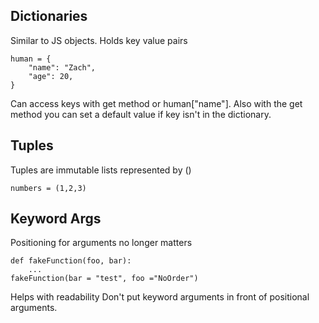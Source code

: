 ## Dictionaries 
Similar to JS objects.
Holds key value pairs
```
human = {
    "name": "Zach",
    "age": 20,
}
```
Can access keys with get method or human["name"].
Also with the get method you can set a default value if key isn't in the dictionary. 

## Tuples

Tuples are immutable lists represented by ()

```
numbers = (1,2,3)
```

## Keyword Args 
Positioning for arguments no longer matters
```
def fakeFunction(foo, bar):
    ...
fakeFunction(bar = "test", foo ="NoOrder")
```
Helps with readability
Don't put keyword arguments in front of positional arguments.
